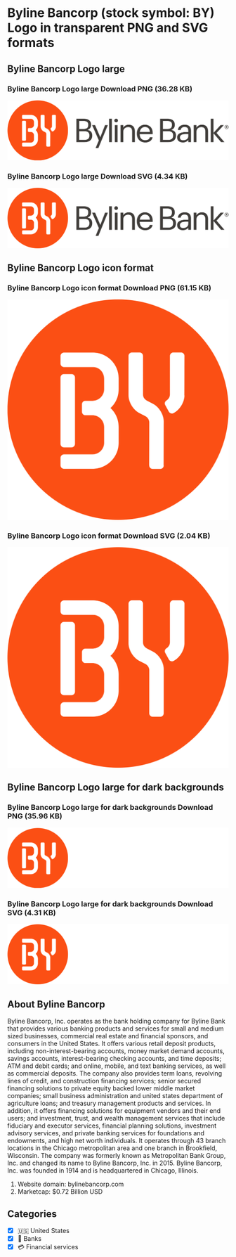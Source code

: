 # Byline Bancorp (stock symbol: BY) Logo in transparent PNG and SVG formats

## Byline Bancorp Logo large

### Byline Bancorp Logo large Download PNG (36.28 KB)

![Byline Bancorp Logo large Download PNG (36.28 KB)](/img/orig/BY_BIG-b85aa7f1.png)

### Byline Bancorp Logo large Download SVG (4.34 KB)

![Byline Bancorp Logo large Download SVG (4.34 KB)](/img/orig/BY_BIG-c96f439e.svg)

## Byline Bancorp Logo icon format

### Byline Bancorp Logo icon format Download PNG (61.15 KB)

![Byline Bancorp Logo icon format Download PNG (61.15 KB)](/img/orig/BY-afd58e7d.png)

### Byline Bancorp Logo icon format Download SVG (2.04 KB)

![Byline Bancorp Logo icon format Download SVG (2.04 KB)](/img/orig/BY-3fea4acf.svg)

## Byline Bancorp Logo large for dark backgrounds

### Byline Bancorp Logo large for dark backgrounds Download PNG (35.96 KB)

![Byline Bancorp Logo large for dark backgrounds Download PNG (35.96 KB)](/img/orig/BY_BIG.D-9d9a9fb1.png)

### Byline Bancorp Logo large for dark backgrounds Download SVG (4.31 KB)

![Byline Bancorp Logo large for dark backgrounds Download SVG (4.31 KB)](/img/orig/BY_BIG.D-ff33e480.svg)

## About Byline Bancorp

Byline Bancorp, Inc. operates as the bank holding company for Byline Bank that provides various banking products and services for small and medium sized businesses, commercial real estate and financial sponsors, and consumers in the United States. It offers various retail deposit products, including non-interest-bearing accounts, money market demand accounts, savings accounts, interest-bearing checking accounts, and time deposits; ATM and debit cards; and online, mobile, and text banking services, as well as commercial deposits. The company also provides term loans, revolving lines of credit, and construction financing services; senior secured financing solutions to private equity backed lower middle market companies; small business administration and united states department of agriculture loans; and treasury management products and services. In addition, it offers financing solutions for equipment vendors and their end users; and investment, trust, and wealth management services that include fiduciary and executor services, financial planning solutions, investment advisory services, and private banking services for foundations and endowments, and high net worth individuals. It operates through 43 branch locations in the Chicago metropolitan area and one branch in Brookfield, Wisconsin. The company was formerly known as Metropolitan Bank Group, Inc. and changed its name to Byline Bancorp, Inc. in 2015. Byline Bancorp, Inc. was founded in 1914 and is headquartered in Chicago, Illinois.

1. Website domain: bylinebancorp.com
2. Marketcap: $0.72 Billion USD


## Categories
- [x] 🇺🇸 United States
- [x] 🏦 Banks
- [x] 💳 Financial services
